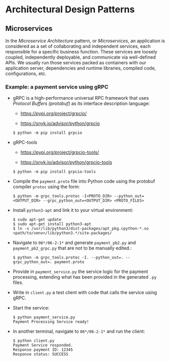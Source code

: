 # Architectural Design Patterns

## Microservices

In the *Microservice Architecture* pattern, or *Microservices*, an application is considered 
as a set of collaborating and independent services, each responsible for a specific business function.
These services are loosely coupled, independently deployable, and communicate via well-defined APIs.
We usually run those services packed as containers with our application server, 
dependencies and runtime libraries, compiled code, configurations, etc.

### Example: a payment service using gRPC

- gRPC is a high-performance universal RPC framework
that uses *Protocol Buffers (protobuf)* as its interface description language:

  - https://pypi.org/project/grpcio/

  - https://snyk.io/advisor/python/grpcio

  ```unix
  $ python -m pip install grpcio
  ```

- gRPC-tools

  - https://pypi.org/project/grpcio-tools/
  
  - https://snyk.io/advisor/python/grpcio-tools

  ```unix
  $ python -m pip install grpcio-tools
  ```

- Compile the `payment.proto` file into Python code using the protobuf compiler `protoc` using the form:

  ```unix
  $ python -m grpc_tools.protoc -I<PROTO_DIR> --python_out=<OUTPUT_DIR> --grpc_python_out=<OUTPUT_DIR> <PROTO_FILES>
  ```

- Install `python3-apt` and link it to your virtual environment:

  ```unix
  $ sudo apt-get update
  $ sudo apt-get install python3-apt
  $ ln -s /usr/lib/python3/dist-packages/apt_pkg.cpython-*.so <path/to/venv>/lib/python3.*/site-packages/
  ```

- Navigate to `06*/06-2-1*` and generate `payment_pb2.py` and `payment_pb2_grpc.py` 
that are not to be manually edited.:
  
  ```
  $ python -m grpc_tools.protoc -I. --python_out=. --grpc_python_out=. payment.proto
  ```

- Provide in `payment_service.py` the service logic for the payment processing, 
extending what has been provided in the generated `.py` files. 

- Write in `client.py` a test client with code that calls the service using gRPC.

- Start the service:

  ```
  $ python payment_service.py
  Payment Processing Service ready!
  
  ```

- In another terminal, navigate to `06*/06-2-1*` and run the client:
  ```
  $ python client.py
  Payment Service responded.
  Response payment ID: 12345
  Response status: SUCCESS
  ```